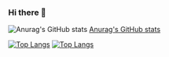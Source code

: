 ### Hi there 👋

<!--
**eduardoayervecruz/eduardoayervecruz** is a ✨ _special_ ✨ repository because its `README.md` (this file) appears on your GitHub profile.

Here are some ideas to get you started:

- 🔭 I’m currently working on ...
- 🌱 I’m currently learning ...
- 👯 I’m looking to collaborate on ...
- 🤔 I’m looking for help with ...
- 💬 Ask me about ...
- 📫 How to reach me: ...
- 😄 Pronouns: ...
- ⚡ Fun fact: ...
-->
![Anurag's GitHub stats](https://github-readme-stats.vercel.app/api?username=eduardoayervecruz&count_private=true)
[Anurag's GitHub stats](https://github-readme-stats.vercel.app/api?username=eduardoayervecruz&show_icons=true)

[![Top Langs](https://github-readme-stats.vercel.app/api/top-langs/?username=eduardoayervecruz)](https://github.com/anuraghazra/github-readme-stats)
[![Top Langs](https://github-readme-stats.vercel.app/api/top-langs/?username=eduardoayervecruz&langs_count=8)](https://github.com/anuraghazra/github-readme-stats)
